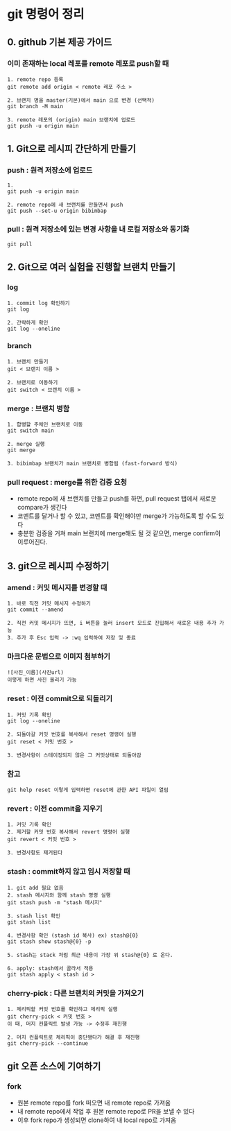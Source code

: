 # git 명령어 정리

## 0. github 기본 제공 가이드

### 이미 존재하는 local 레포를 remote 레포로 push할 때

```
1. remote repo 등록
git remote add origin < remote 레포 주소 >

2. 브랜치 명을 master(기본)에서 main 으로 변경 (선택적)
git branch -M main

3. remote 레포의 (origin) main 브랜치에 업로드
git push -u origin main
```

## 1. Git으로 레시피 간단하게 만들기

### push : 원격 저장소에 업로드

```
1.
git push -u origin main

2. remote repo에 새 브랜치를 만들면서 push
git push --set-u origin bibimbap
```

### pull : 원격 저장소에 있는 변경 사항을 내 로컬 저장소와 동기화

```
git pull
```

## 2. Git으로 여러 실험을 진행할 브랜치 만들기

### log

```
1. commit log 확인하기
git log

2. 간략하게 확인
git log --oneline
```

### branch

```
1. 브랜치 만들기
git < 브랜치 이름 >

2. 브랜치로 이동하기
git switch < 브랜치 이름 >
```

### merge : 브랜치 병함

```
1. 합병할 주체인 브랜치로 이동
git switch main

2. merge 실행
git merge

3. bibimbap 브랜치가 main 브랜치로 병합됨 (fast-forward 방식)
```

### pull request : merge를 위한 검증 요청

- remote repo에 새 브랜치를 만들고 push를 하면, pull request 탭에서 새로운 compare가 생긴다
- 코멘트를 달거나 할 수 있고, 코멘트를 확인해야만 merge가 가능하도록 할 수도 있다
- 충분한 검증을 거쳐 main 브랜치에 merge해도 될 것 같으면, merge confirm이 이루어진다.

## 3. git으로 레시피 수정하기

### amend : 커밋 메시지를 변경할 때

```
1. 바로 직전 커밋 메시지 수정하기
git commit --amend

2. 직전 커밋 메시지가 뜨면, i 버튼을 눌러 insert 모드로 진입해서 새로운 내용 추가 가능
3. 추가 후 Esc 입력 -> :wq 입력하여 저장 및 종료
```

### 마크다운 문법으로 이미지 첨부하기

```
![사진_이름](사진url)
이렇게 하면 사진 올리기 가능
```

### reset : 이전 commit으로 되돌리기

```
1. 커밋 기록 확인
git log --oneline

2. 되돌아갈 커밋 번호를 복사해서 reset 명령어 실행
git reset < 커밋 번호 >

3. 변경사항이 스테이징되지 않은 그 커밋상태로 되돌아감
```

### 참고

```
git help reset 이렇게 입력하면 reset에 관한 API 파일이 열림
```

### revert : 이전 commit을 지우기

```
1. 커밋 기록 확인
2. 제거할 커밋 번호 복사해서 revert 명령어 실행
git revert < 커밋 번호 >

3. 변경사항도 제거된다
```

### stash : commit하지 않고 임시 저장할 때

```
1. git add 필요 없음
2. stash 메시지와 함께 stash 명령 실행
git stash push -m "stash 메시지"

3. stash list 확인
git stash list

4. 변경사항 확인 (stash id 복사) ex) stash@{0}
git stash show stash@{0} -p

5. stash는 stack 처럼 최근 내용이 가장 위 stash@{0} 로 온다.

6. apply: stash에서 골라서 적용
git stash apply < stash id >
```

### cherry-pick : 다른 브랜치의 커밋을 가져오기

```
1. 체리픽할 커밋 번호를 확인하고 체리픽 실행
git cherry-pick < 커밋 번호 >
이 때, 머지 컨플릭트 발생 가능 -> 수정후 재진행

2. 머지 컨플릭트로 체리픽이 중단됐다가 해결 후 재진행
git cherry-pick --continue

```

## git 오픈 소스에 기여하기

### fork

- 원본 remote repo를 fork 떠오면 내 remote repo로 가져옴
- 내 remote repo에서 작업 후 원본 remote repo로 PR을 보낼 수 있다
- 이후 fork repo가 생성되면 clone하여 내 local repo로 가져옴
